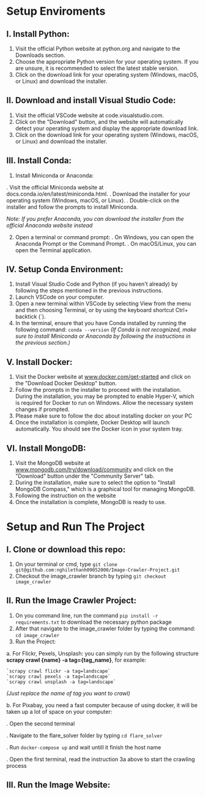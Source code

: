 # Setup Enviroments

## I. Install Python:

1.  Visit the official Python website at python.org and navigate to the Downloads section.
2.  Choose the appropriate Python version for your operating system. If you are unsure, it is recommended to select the latest stable version.
3.  Click on the download link for your operating system (Windows, macOS, or Linux) and download the installer.

## II. Download and install Visual Studio Code:

1.  Visit the official VSCode website at code.visualstudio.com.
2.  Click on the "Download" button, and the website will automatically detect your operating system and display the appropriate download link.
3.  Click on the download link for your operating system (Windows, macOS, or Linux) and download the installer.

## III. Install Conda:

1.  Install Miniconda or Anaconda:

. Visit the official Miniconda website at docs.conda.io/en/latest/miniconda.html.
. Download the installer for your operating system (Windows, macOS, or Linux).
. Double-click on the installer and follow the prompts to install Miniconda.

<i>Note: If you prefer Anaconda, you can download the installer from the official Anaconda website instead</i>

2.  Open a terminal or command prompt:
    . On Windows, you can open the Anaconda Prompt or the Command Prompt.
    . On macOS/Linux, you can open the Terminal application.

## IV. Setup Conda Environment:

1.  Install Visual Studio Code and Python (if you haven't already) by following the steps mentioned in the previous instructions.
2.  Launch VSCode on your computer.
3.  Open a new terminal within VSCode by selecting View from the menu and then choosing Terminal, or by using the keyboard shortcut Ctrl+ backtick (`).
4.  In the terminal, ensure that you have Conda installed by running the following command:
    `conda --version`
    <i>(If Conda is not recognized, make sure to install Miniconda or Anaconda by following the instructions in the previous section.)</i>

## V. Install Docker:

1.  Visit the Docker website at www.docker.com/get-started and click on the "Download Docker Desktop" button.
2.  Follow the prompts in the installer to proceed with the installation. During the installation, you may be prompted to enable Hyper-V, which is required for Docker to run on Windows. Allow the necessary system changes if prompted.
3.  Please make sure to follow the doc about installing docker on your PC
4.  Once the installation is complete, Docker Desktop will launch automatically. You should see the Docker icon in your system tray.

## VI. Install MongoDB:

1.  Visit the MongoDB website at www.mongodb.com/try/download/community and click on the "Download" button under the "Community Server" tab.
2.  During the installation, make sure to select the option to "Install MongoDB Compass," which is a graphical tool for managing MongoDB.
3.  Following the instruction on the website
4.  Once the installation is complete, MongoDB is ready to use.

# Setup and Run The Project

## I. Clone or download this repo:

1.  On your terminal or cmd, type `git clone git@github.com:nghilethanh09052000/Image-Crawler-Project.git`
2.  Checkout the image_crawler branch by typing `git checkout image_crawler`

## II. Run the Image Crawler Project:

1.  On you command line, run the command `pip install -r requirements.txt` to download the necessary python package
2.  After that navigate to the image_crawler folder by typing the command: `cd image_crawler`
3.  Run the Project:

a. For Flickr, Pexels, Unsplash: you can simply run by the following structure <b>scrapy crawl {name} -a tag={tag_name}</b>, for example:

    `scrapy crawl flickr -a tag=landscape`
    `scrapy crawl pexels -a tag=landscape`
    `scrapy crawl unsplash -a tag=landscape`


<i>(Just replace the name of tag you want to crawl)</i>

b. For Pixabay, you need a fast computer because of using docker, it will be taken up a lot of space on your computer:

. Open the second terminal

. Navigate to the flare_solver folder by typing `cd flare_solver`

. Run `docker-compose up` and wait untill it finish the host name

. Open the first terminal, read the instruction 3a above to start the crawling process

## III. Run the Image Website: